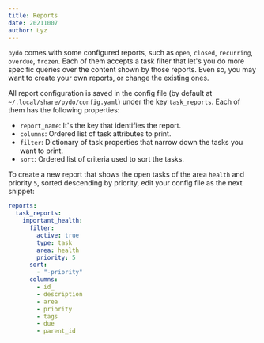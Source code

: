 ```yaml
---
title: Reports
date: 20211007
author: Lyz
---
```


`pydo` comes with some configured reports, such as `open`, `closed`,
`recurring`, `overdue`, `frozen`. Each of them accepts a task
filter that let's you do more specific queries over the content shown by those
reports. Even so, you may want to create your own reports, or change the
existing ones.

All report configuration is saved in the config file (by default at
`~/.local/share/pydo/config.yaml`) under the key `task_reports`. Each of them
has the following properties:

* `report_name`: It's the key that identifies the report.
* `columns`: Ordered list of task attributes to print.
* `filter`: Dictionary of task properties that narrow down the tasks you
    want to print.
* `sort`: Ordered list of criteria used to sort the tasks.

To create a new report that shows the open tasks of the area `health` and
priority `5`, sorted descending by priority, edit your config file as the next
snippet:

```yaml
reports:
  task_reports:
    important_health:
      filter:
        active: true
        type: task
        area: health
        priority: 5
      sort:
        - "-priority"
      columns:
        - id_
        - description
        - area
        - priority
        - tags
        - due
        - parent_id
```
